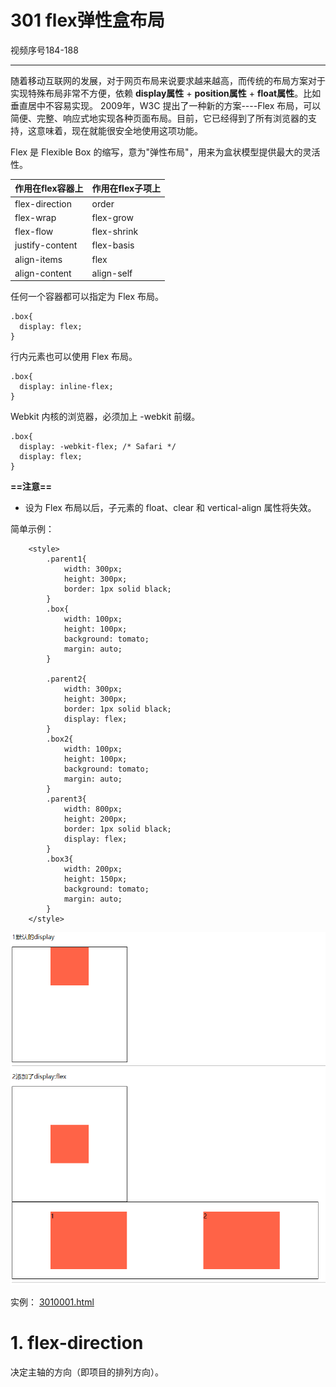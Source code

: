 # 301 flex弹性盒布局

视频序号184-188



***

随着移动互联网的发展，对于网页布局来说要求越来越高，而传统的布局方案对于实现特殊布局非常不方便，依赖 **display属性** + **position属性** + **float属性**。比如垂直居中不容易实现。
2009年，W3C 提出了一种新的方案----Flex 布局，可以简便、完整、响应式地实现各种页面布局。目前，它已经得到了所有浏览器的支持，这意味着，现在就能很安全地使用这项功能。

Flex 是 Flexible Box 的缩写，意为"弹性布局"，用来为盒状模型提供最大的灵活性。

| 作用在flex容器上 | **作用在flex子项上** |
| ---------------- | -------------------- |
| flex-direction   | order                |
| flex-wrap        | flex-grow            |
| flex-flow        | flex-shrink          |
| justify-content  | flex-basis           |
| align-items      | flex                 |
| align-content    | align-self           |

任何一个容器都可以指定为 Flex 布局。

```
.box{
  display: flex;
}
```

行内元素也可以使用 Flex 布局。

```
.box{
  display: inline-flex;
}
```



Webkit 内核的浏览器，必须加上 -webkit 前缀。

```
.box{
  display: -webkit-flex; /* Safari */
  display: flex;
}
```



**==注意==**

* 设为 Flex 布局以后，子元素的 float、clear 和 vertical-align 属性将失效。

简单示例：

```
    <style>
        .parent1{
            width: 300px;
            height: 300px;
            border: 1px solid black;
        }
        .box{
            width: 100px;
            height: 100px;
            background: tomato;
            margin: auto;
        }

        .parent2{
            width: 300px;
            height: 300px;
            border: 1px solid black;
            display: flex;
        }
        .box2{
            width: 100px;
            height: 100px;
            background: tomato;
            margin: auto;
        }
        .parent3{
            width: 800px;
            height: 200px;
            border: 1px solid black;
            display: flex;
        }
        .box3{
            width: 200px;
            height: 150px;
            background: tomato;
            margin: auto;
        }
    </style>
```

![3010001](img/3010001.png)

实例： [3010001.html](3010001.html) 



# 1. flex-direction

决定主轴的方向（即项目的排列方向）。
